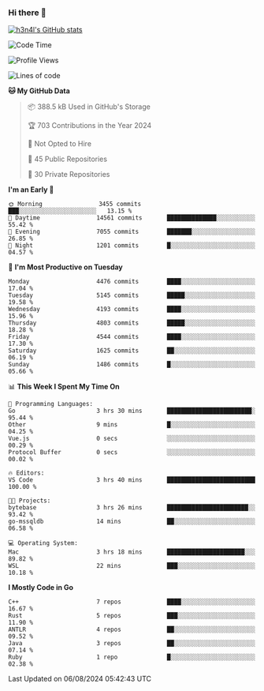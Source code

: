 ### Hi there 👋

[![h3n4l's GitHub stats](https://github-readme-stats.vercel.app/api?username=h3n4l&count_private=true&show_icons=true&theme=radical)](https://github.com/h3n4l/github-readme-stats)

<!--START_SECTION:waka-->
![Code Time](http://img.shields.io/badge/Code%20Time-1%2C889%20hrs%2043%20mins-blue)

![Profile Views](http://img.shields.io/badge/Profile%20Views-0-blue)

![Lines of code](https://img.shields.io/badge/From%20Hello%20World%20I%27ve%20Written-10.4%20million%20lines%20of%20code-blue)

**🐱 My GitHub Data** 

> 📦 388.5 kB Used in GitHub's Storage 
 > 
> 🏆 703 Contributions in the Year 2024
 > 
> 🚫 Not Opted to Hire
 > 
> 📜 45 Public Repositories 
 > 
> 🔑 30 Private Repositories 
 > 
**I'm an Early 🐤** 

```text
🌞 Morning                3455 commits        ███░░░░░░░░░░░░░░░░░░░░░░   13.15 % 
🌆 Daytime                14561 commits       ██████████████░░░░░░░░░░░   55.42 % 
🌃 Evening                7055 commits        ███████░░░░░░░░░░░░░░░░░░   26.85 % 
🌙 Night                  1201 commits        █░░░░░░░░░░░░░░░░░░░░░░░░   04.57 % 
```
📅 **I'm Most Productive on Tuesday** 

```text
Monday                   4476 commits        ████░░░░░░░░░░░░░░░░░░░░░   17.04 % 
Tuesday                  5145 commits        █████░░░░░░░░░░░░░░░░░░░░   19.58 % 
Wednesday                4193 commits        ████░░░░░░░░░░░░░░░░░░░░░   15.96 % 
Thursday                 4803 commits        █████░░░░░░░░░░░░░░░░░░░░   18.28 % 
Friday                   4544 commits        ████░░░░░░░░░░░░░░░░░░░░░   17.30 % 
Saturday                 1625 commits        ██░░░░░░░░░░░░░░░░░░░░░░░   06.19 % 
Sunday                   1486 commits        █░░░░░░░░░░░░░░░░░░░░░░░░   05.66 % 
```


📊 **This Week I Spent My Time On** 

```text
💬 Programming Languages: 
Go                       3 hrs 30 mins       ████████████████████████░   95.44 % 
Other                    9 mins              █░░░░░░░░░░░░░░░░░░░░░░░░   04.25 % 
Vue.js                   0 secs              ░░░░░░░░░░░░░░░░░░░░░░░░░   00.29 % 
Protocol Buffer          0 secs              ░░░░░░░░░░░░░░░░░░░░░░░░░   00.02 % 

🔥 Editors: 
VS Code                  3 hrs 40 mins       █████████████████████████   100.00 % 

🐱‍💻 Projects: 
bytebase                 3 hrs 26 mins       ███████████████████████░░   93.42 % 
go-mssqldb               14 mins             ██░░░░░░░░░░░░░░░░░░░░░░░   06.58 % 

💻 Operating System: 
Mac                      3 hrs 18 mins       ██████████████████████░░░   89.82 % 
WSL                      22 mins             ███░░░░░░░░░░░░░░░░░░░░░░   10.18 % 
```

**I Mostly Code in Go** 

```text
C++                      7 repos             ████░░░░░░░░░░░░░░░░░░░░░   16.67 % 
Rust                     5 repos             ███░░░░░░░░░░░░░░░░░░░░░░   11.90 % 
ANTLR                    4 repos             ██░░░░░░░░░░░░░░░░░░░░░░░   09.52 % 
Java                     3 repos             ██░░░░░░░░░░░░░░░░░░░░░░░   07.14 % 
Ruby                     1 repo              █░░░░░░░░░░░░░░░░░░░░░░░░   02.38 % 
```




 Last Updated on 06/08/2024 05:42:43 UTC
<!--END_SECTION:waka-->

